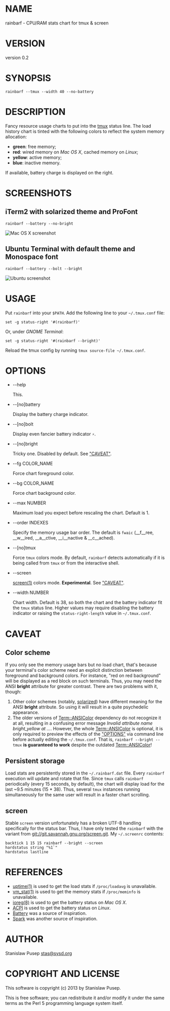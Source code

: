 # NAME

rainbarf - CPU/RAM stats chart for tmux & screen

# VERSION

version 0.2

# SYNOPSIS

    rainbarf --tmux --width 40 --no-battery

# DESCRIPTION

Fancy resource usage charts to put into the [tmux](http://tmux.sourceforge.net/) status line.
The load history chart is tinted with the following colors to reflect the system memory allocation:

- __green__: free memory;
- __red__: wired memory on _Mac OS X_, cached memory on _Linux_;
- __yellow__: active memory;
- __blue__: inactive memory.

If available, battery charge is displayed on the right.

# SCREENSHOTS

## iTerm2 with solarized theme and ProFont

    rainbarf --battery --no-bright

![Mac OS X screenshot](http://i.imgur.com/XhtmoTY.png?1)

## Ubuntu Terminal with default theme and Monospace font

    rainbarf --battery --bolt --bright

![Ubuntu screenshot](http://i.imgur.com/JGvgK6B.png)

# USAGE

Put `rainbarf` into your `$PATH`.
Add the following line to your `~/.tmux.conf` file:

    set -g status-right '#(rainbarf)'

Or, under _GNOME Terminal_:

    set -g status-right '#(rainbarf --bright)'

Reload the tmux config by running `tmux source-file ~/.tmux.conf`.

# OPTIONS

- \--help

    This.

- \--\[no\]battery

    Display the battery charge indicator.

- \--\[no\]bolt

    Display even fancier battery indicator `⚡`.

- \--\[no\]bright

    Tricky one. Disabled by default. See ["CAVEAT"](#CAVEAT).

- \--fg COLOR\_NAME

    Force chart foreground color.

- \--bg COLOR\_NAME

    Force chart background color.

- \--max NUMBER

    Maximum load you expect before rescaling the chart. Default is 1.

- \--order INDEXES

    Specify the memory usage bar order.
    The default is `fwaic` (__f__ree, __w__ired, __a__ctive, __i__nactive & __c__ached).

- \--\[no\]tmux

    Force `tmux` colors mode.
    By default, `rainbarf` detects automatically if it is being called from `tmux` or from the interactive shell.

- \--screen

    [screen(1)](http://manpages.ubuntu.com/manpages/hardy/man1/screen.1.html) colors mode. __Experimental__. See ["CAVEAT"](#CAVEAT).

- \--width NUMBER

    Chart width. Default is 38, so both the chart and the battery indicator fit the `tmux` status line.
    Higher values may require disabling the battery indicator or raising the `status-right-length` value in `~/.tmux.conf`.

# CAVEAT

## Color scheme

If you only see the memory usage bars but no load chart, that's because your terminal's color scheme need an explicit distinction between foreground and background colors.
For instance, "red on red background" will be displayed as a red block on such terminals.
Thus, you may need the ANSI __bright__ attribute for greater contrast.
There are two problems with it, though:

1. Other color schemes (notably, [solarized](http://ethanschoonover.com/solarized)) have different meaning for the ANSI __bright__ attribute.
So using it will result in a quite psychedelic appearance.
2. The older versions of [Term::ANSIColor](http://search.cpan.org/perldoc?Term::ANSIColor) dependency do not recognize it at all, resulting in a confusing error message _Invalid attribute name bright\_yellow at ..._.
However, the whole [Term::ANSIColor](http://search.cpan.org/perldoc?Term::ANSIColor) is optional, it is only required to preview the effects of the ["OPTIONS"](#OPTIONS) via command line before actually editing the `~/.tmux.conf`.
That is, `rainbarf --bright --tmux` __is guaranteed to work__ despite the outdated [Term::ANSIColor](http://search.cpan.org/perldoc?Term::ANSIColor)!

## Persistent storage

Load stats are persistently stored in the `~/.rainbarf.dat` file.
Every `rainbarf` execution will update and rotate that file.
Since `tmux` calls `rainbarf` periodically (every 15 seconds, by default), the chart will display load for the last ~9.5 minutes (15 \* 38).
Thus, several `tmux` instances running simultaneously for the same user will result in a faster chart scrolling.

## screen

Stable `screen` version unfortunately has a broken UTF-8 handling specifically for the status bar.
Thus, I have only tested the `rainbarf` with the variant from [git://git.savannah.gnu.org/screen.git](git://git.savannah.gnu.org/screen.git).
My `~/.screenrc` contents:

    backtick 1 15 15 rainbarf --bright --screen
    hardstatus string "%1`"
    hardstatus lastline

# REFERENCES

- [uptime(1)](http://developer.apple.com/library/mac/documentation/Darwin/Reference/ManPages/man1/uptime.1.html) is used to get the load stats if `/proc/loadavg` is unavailable.
- [vm\_stat(1)](http://developer.apple.com/library/mac/documentation/Darwin/Reference/ManPages/man1/vm\_stat.1.html) is used to get the memory stats if `/proc/meminfo` is unavailable.
- [ioreg(8)](http://developer.apple.com/library/mac/documentation/Darwin/Reference/ManPages/man8/ioreg.8.html) is used to get the battery status on _Mac OS X_.
- [ACPI](http://www.tldp.org/howto/acpi-howto/usingacpi.html) is used to get the battery status on _Linux_.
- [Battery](https://github.com/Goles/Battery) was a source of inspiration.
- [Spark](http://zachholman.com/spark/) was another source of inspiration.

# AUTHOR

Stanislaw Pusep <stas@sysd.org>

# COPYRIGHT AND LICENSE

This software is copyright (c) 2013 by Stanislaw Pusep.

This is free software; you can redistribute it and/or modify it under
the same terms as the Perl 5 programming language system itself.
